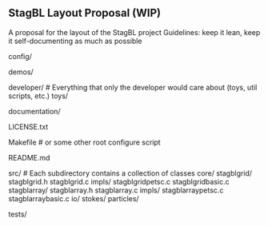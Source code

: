 StagBL Layout Proposal (WIP)
----------------------

A proposal for the layout of the StagBL project
Guidelines: keep it lean, keep it self-documenting as much as possible

config/

demos/

developer/                            # Everything that only the developer would care about (toys, util scripts, etc.)
  toys/

documentation/

LICENSE.txt

Makefile                              # or some other root configure script

README.md

src/                                  # Each subdirectory contains a collection of classes
  core/
    stagblgrid/
        stagblgrid.h
        stagblgrid.c
        impls/
          stagblgridpetsc.c
          stagblgridbasic.c
    stagblarray/
        stagblarray.h
        stagblarray.c
        impls/
          stagblarraypetsc.c
          stagblarraybasic.c
  io/
  stokes/
  particles/

tests/
